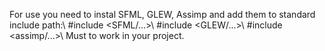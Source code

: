 For use you need to instal SFML, GLEW, Assimp and add them to standard include path:\\
#include <SFML/...>\\
#include <GLEW/...>\\
#include <assimp/...>\\
Must to work in your project.
